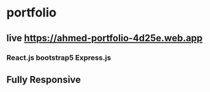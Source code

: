 # portfolio
## live  https://ahmed-portfolio-4d25e.web.app
### React.js bootstrap5  Express.js

## Fully Responsive

